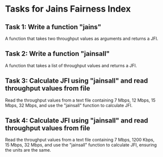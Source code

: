 <h1>Tasks for Jains Fairness Index</h1>
<h2>Task 1: Write a function "jains"</h2>
<p>A function that takes two throughput values as arguments and returns a JFI.</p>
<h2>Task 2: Write a function "jainsall"</h2>
<p>A function that takes a list of throughput values and returns a JFI.</p>
<h2>Task 3: Calculate JFI using "jainsall" and read throughput values from file</h2>
<p>Read the throughput values from a text file containing 7 Mbps, 12 Mbps, 15 Mbps, 32 Mbps, and use the "jainsall" function to calculate JFI.</p>
<h2>Task 4: Calculate JFI using "jainsall" and read throughput values from file</h2>
<p>Read the throughput values from a text file containing 7 Mbps, 1200 Kbps, 15 Mbps, 32 Mbps, and use the "jainsall" function to calculate JFI, ensuring the units are the same.</p>